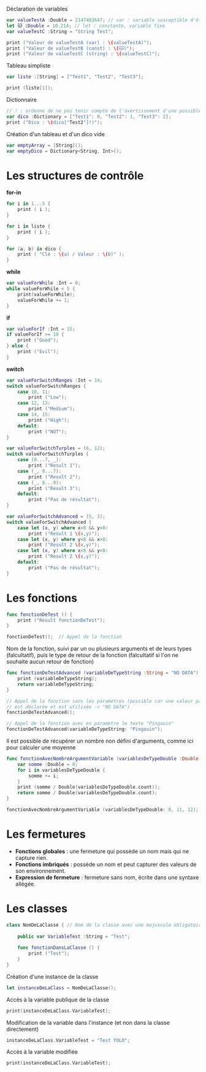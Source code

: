 Déclaration de variables
```Swift
var valueTestA :Double = 2147483647; // var : variable susceptible d'être modifiée
let 🐱 :Double = 10.214; // let : constante, variable fixe
var valueTestC :String = "String Test";

print ("Valeur de valueTestA (var) : \(valueTestA)");
print ("Valeur de valueTestB (const) : \(🐱)");
print ("Valeur de valueTestC (string) : \(valueTestC)");
```

Tableau simpliste
```Swift
var liste :[String] = ["Test1", "Test2", "Test3"];

print (liste[1]);
```

Dictionnaire
```Swift
// ! : ordonne de ne pas tenir compte de l'avertissement d'une possible entrée inexistante
var dico :Dictionary = ["Test1": 0, "Test2": 1, "Test3": 2];
print ("Dico : \(dico["Test2"]!)");
```

Création d'un tableau et d'un dico vide
```Swift
var emptyArray = [String]();
var emptyDico = Dictionary<String, Int>();
```



# Les structures de contrôle

**for-in**
```Swift
for i in 1...5 {
    print ( i );
}

for i in liste {
	print ( i );
}

for (a, b) in dico {
	print ( "Clé : \(a) / Valeur : \(b)" );
}
```

**while**
```Swift
var valueForWhile :Int = 0;
while valueForWhile < 5 {
	print(valueForWhile);
	valueForWhile += 1;
}
```

**if**
```Swift
var valueForIf :Int = 15;
if valueForIf >= 10 {
	print ("Good");
} else {
	print ("Evil");
}
```

**switch**
```Swift
var valueForSwitchRanges :Int = 14;
switch valueForSwitchRanges {
	case 10, 11:
		print ("Low");
	case 12, 13:
		print ("Medium");
	case 14, 15:
		print ("High");
	default:
		print ("NOT");
}

var valueForSwitchTurples = (6, 12);
switch valueForSwitchTurples {
	case (0...7, _):
		print ("Result 1");
	case (_, 0...7):
		print ("Result 2");
	case (_, 8...9):
		print ("Result 3");
	default:
		print ("Pas de résultat");
}

var valueForSwitchAdvanced = (5, 3);
switch valueForSwitchAdvanced {
	case let (x, y) where x<8 && y>8:
		print ("Result 1 \(x,y)");
	case let (x, y) where y<8 && x>8:
		print ("Result 2 \(x,y)");
	case let (x, y) where x<8 && y<8:
		print ("Result 2 \(x,y)");
	default:
		print ("Pas de résultat");
}
```



# Les fonctions

```Swift
func fonctionDeTest () {
	print ("Result fonctionDeTest");
}

fonctionDeTest();  // Appel de la fonction
```

Nom de la fonction, suivi par un ou plusieurs arguments et de leurs types (falcultatif), puis le type de retour de la fonction (falcultatif si l'on ne souhaite aucun retour de fonction)
```Swift
func fonctionDeTestAdvanced (variableDeTypeString :String = "NO DATA") -> String { 
	print (variableDeTypeString);
	return variableDeTypeString;
}

// Appel de la fonction sans les paramètres (possible car une valeur par défaut 
// est déclarée et est utilisée -> "NO DATA")
fonctionDeTestAdvanced(); 

// Appel de la fonction avec en paramètre le texte "Pingouin"
fonctionDeTestAdvanced(variableDeTypeString: "Pingouin");
```

Il est possible de récupérer un nombre non défini d'arguments, comme ici pour calculer une moyenne
```Swift
func fonctionAvecNombreArgumentVariable (variablesDeTypeDouble :Double...) -> Double {
	var somme :Double = 0;
	for i in variablesDeTypeDouble {
		somme += i;
	}
	print (somme / Double(variablesDeTypeDouble.count));
	return somme / Double(variablesDeTypeDouble.count);
}

fonctionAvecNombreArgumentVariable (variablesDeTypeDouble: 8, 11, 12);
```



# Les fermetures

- **Fonctions globales** : une fermeture qui possède un nom mais qui ne capture rien.
- **Fonctions imbriqués** : possède un nom et peut capturer des valeurs de son environnement.
- **Expression de fermeture** : fermeture sans nom, écrite dans une syntaxe allégée.



# Les classes
```Swift
class NomDeLaClasse { // Nom de la classe avec une majuscule obligatoire
	
	public var VariableTest :String = "Test";
	
	func fonctionDansLaClasse () {
		print ("Test");
	}
}
```
Création d'une instance de la classe
```Swift
let instanceDeLaClass = NomDeLaClasse();
```
Accès à la variable publique de la classe
```Swift
print(instanceDeLaClass.VariableTest);
```
Modification de la variable dans l'instance (et non dans la classe directement)
```Swift
instanceDeLaClass.VariableTest = "Test YOLO";
```
Accès à la variable modifiée
```Swift
print(instanceDeLaClass.VariableTest);
```
